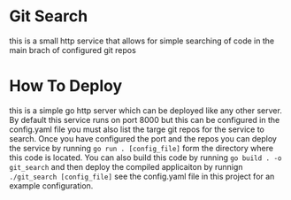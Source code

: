 # Git Search
this is a small http service that allows for simple searching of code in the main brach of configured git repos

# How To Deploy
this is a simple go http server which can be deployed like any other server.
By default this service runs on port 8000 but this can be configured in the config.yaml file
you must also list the targe git repos for the service to search.
Once you have configured the port and the repos you can deploy the service by running
```go run . [config_file]```
form the directory where this code is located.
You can also build this code by running ```go build . -o git_search``` and then deploy
the compiled applicaiton by runnign ```./git_search [config_file]```
see the config.yaml file in this project for an example configuration.